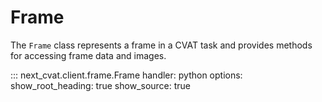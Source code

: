 # Frame

The `Frame` class represents a frame in a CVAT task and provides methods for accessing frame data and images.

::: next_cvat.client.frame.Frame
handler: python
options:
show_root_heading: true
show_source: true
